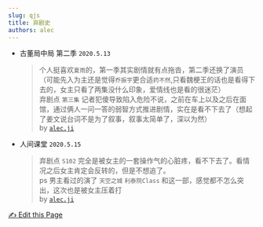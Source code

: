 ```yaml
---
slug: qjs
title: 弃剧史
authors: alec
---
```


- 古董局中局 第二季 `2020.5.13`  
    > 个人挺喜欢`夏雨`的，第一季其实剧情就有点拖沓，第二季还换了演员（可能先入为主还是觉得`乔振宇`更合适`药不然`,只看魏梗王的话也是看得下去的，女主只看了两集没什么印象，爱情线也是看的很迷茫）  
    弃剧点 `第三集` 记者犯傻导致陷入危险不说，之前在车上以及之后在面馆，通过俩人一问一答的弱智方式推进剧情，实在是看不下去了（想起了姜文说台词不是为了叙事，叙事太简单了，深以为然）  
    > by [`alec.ji`](https://blog.jichao.top)

<!--truncate-->

- 人间课堂 `2020.5.15`
    > 弃剧点 `S102` 完全是被女主的一套操作气的心脏疼，看不下去了。看情况之后女主肯定会反转的，但是不想追了。  
    ps 男主看过的演了 `天空之城` `利泰院Class` 和这一部，感觉都不怎么突出，这次也是被女主压着打  
    > by [`alec.ji`](https://blog.jichao.top)

[✍️ Edit this Page](https://github.com/JiChao99/abandon-film-history/edit/master/content.md)
